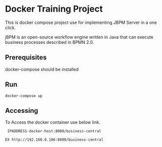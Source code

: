 # Docker Training Project

This is docker compose project use for implementing JBPM Server in a one click.

jBPM is an open-source workflow engine written in Java that can execute business processes described in BPMN 2.0.

## Prerequisites

docker-compose should be installed 

## Run 

`````````````````````````````````````````````
docker-compose up 
`````````````````````````````````````````````


## Accessing

To Access the docker container use below link.

`````````````````````````````````````````````````
 IPADDRESS-docker-host:8080/business-central 

EX http://192.168.0.106:8080/business-central
`````````````````````````````````````````````````
